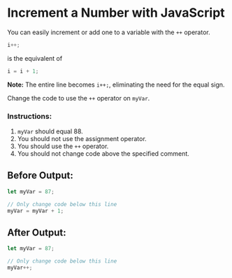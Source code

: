# Increment a Number with JavaScript

You can easily increment or add one to a variable with the `++` operator.

```javascript
i++;
```
is the equivalent of

```javascript
i = i + 1;
```

**Note:** The entire line becomes `i++;`, eliminating the need for the equal sign.

Change the code to use the `++` operator on `myVar`.

### Instructions:
1. `myVar` should equal 88.
2. You should not use the assignment operator.
3. You should use the `++` operator.
4. You should not change code above the specified comment.

## Before Output:
```javascript
let myVar = 87;

// Only change code below this line
myVar = myVar + 1;
```

## After Output:
```javascript
let myVar = 87;

// Only change code below this line
myVar++;
```
